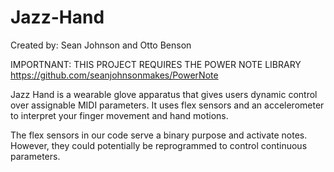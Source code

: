 # Jazz-Hand
Created by: Sean Johnson and Otto Benson

IMPORTNANT: THIS PROJECT REQUIRES THE POWER NOTE LIBRARY https://github.com/seanjohnsonmakes/PowerNote

Jazz Hand is a wearable glove apparatus that gives users dynamic control over assignable MIDI parameters. It uses flex sensors and an accelerometer to interpret your finger movement and hand motions. 

The flex sensors in our code serve a binary purpose and activate notes. However, they could potentially be reprogrammed to control continuous parameters.
